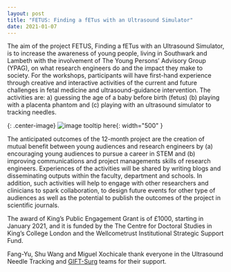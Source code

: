 ```yaml
---
layout: post
title: "FETUS: Finding a fETus with an Ultrasound Simulator"
date: 2021-01-07
---
```

The aim of the project FETUS, Finding a fETus with an Ultrasound Simulator, is to increase the awareness of young people, living in Southwark and Lambeth with the involvement of The Young Persons’ Advisory Group (YPAG), on what research engineers do and the impact they make to society. 
For the workshops, participants will have first-hand experience through creative and interactive activities of the current and future challenges in fetal medicine and ultrasound-guidance intervention. 
The activities are: a) guessing the age of a baby before birth (fetus) (b) playing with a placenta phantom and (c) playing with an ultrasound simulator to tracking needles.

{: .center-image}
![image tooltip here]({{site.url}}/assets/images/various/2021-01-07.png){: width="500" }

The anticipated outcomes of the 12-month project are the creation of mutual benefit between young audiences and research engineers by (a) encouraging young audiences to pursue a career in STEM and (b) improving communications and project managements skills of research engineers. 
Experiences of the activities will be shared by writing blogs and disseminating outputs within the faculty, department and schools. 
In addition, such activities will help to engage with other researchers and clinicians to spark collaboration, to design future events for other type of audiences as well as the potential to publish the outcomes of the project in scientific journals.

The award of King’s Public Engagement Grant is of £1000, starting in January 2021, and it is funded by the The Centre for Doctoral Studies in King’s College London and the Wellcometrust Institutional Strategic Support Fund.

Fang-Yu, Shu Wang and Miguel Xochicale thank everyone in the Ultrasound Needle Tracking and [GIFT-Surg](https://www.gift-surg.ac.uk/) teams for their support.